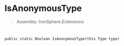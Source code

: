 ﻿

# IsAnonymousType

> Assembly: IronSphere.Extensions



```


public static Boolean IsAnonymousType(this Type type)
```
